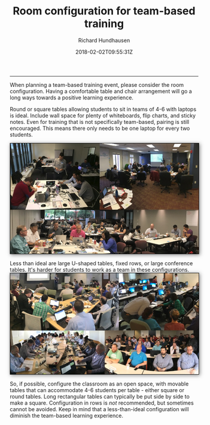 ﻿---
title: "Room configuration for team-based training"
date: 2018-02-02T09:55:31Z
author: "Richard Hundhausen"
slug: "roomconfiguration"
draft: false
tags: ["Scrum"]
---

---

When planning a team-based training event, please consider the room configuration. Having a comfortable table and chair arrangement will go a long ways towards a positive learning experience.

Round or square tables allowing students to sit in teams of 4-6 with laptops is ideal. Include wall space for plenty of whiteboards, flip charts, and sticky notes. Even for training that is not specifically team-based, pairing is still encouraged. This means there only needs to be one laptop for every two students.

<img style="display: block; max-width: 100%; height: auto; margin-bottom: 1rem; border: 1px solid black; box-shadow: 2px 2px 10px rgba(0,0,0,0.5);" src="GoodConfiguration.jpg" width="843" height="494"  alt="Good Configuration" />

Less than ideal are large U-shaped tables, fixed rows, or large conference tables. It's harder for students to work as a team in these configurations.<img style="display: block; max-width: 100%; height: auto; margin-bottom: 1rem; border: 1px solid black; box-shadow: 2px 2px 10px rgba(0,0,0,0.5);" src="NotGoodSetup.jpg" width="840" height="449"  alt="Not Good Setup" />

So, if possible, configure the classroom as an open space, with movable tables that can accommodate 4-6 students per table - either square or round tables. Long rectangular tables can typically be put side by side to make a square. Configuration in rows is <em>not</em> recommended, but sometimes cannot be avoided. Keep in mind that a less-than-ideal configuration will diminish the team-based learning experience.

&nbsp;
